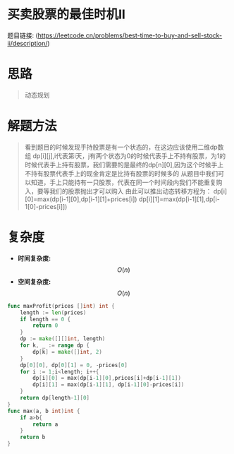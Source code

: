 # 买卖股票的最佳时机II

题目链接: (https://leetcode.cn/problems/best-time-to-buy-and-sell-stock-ii/description/)


# 思路
> 动态规划

# 解题方法
>   看到题目的时候发现手持股票是有一个状态的，在这边应该使用二维dp数组
    dp[i][j],i代表第i天，j有两个状态为0的时候代表手上不持有股票，为1的时候代表手上持有股票，我们需要的是最终的dp[n][0],因为这个时候手上不持有股票代表手上的现金肯定是比持有股票的时候多的
    从题目中我们可以知道，手上只能持有一只股票，代表在同一个时间段内我们不能重复购入，要等我们的股票抛出才可以购入
    由此可以推出动态转移方程为：
    dp[i][0]=max(dp[i-1][0],dp[i-1][1]+prices[i])
    dp[i][1]=max(dp[i-1][1],dp[i-1[0]-prices[i]])


# 复杂度

- **时间复杂度:** $$O(n)$$
- **空间复杂度:** $$O(n)$$

```go
func maxProfit(prices []int) int {
    length := len(prices)
    if length == 0 {
        return 0
    }
    dp := make([][]int, length)
    for k, _ := range dp {
        dp[k] = make([]int, 2)
    }
    dp[0][0], dp[0][1] = 0, -prices[0]
    for i := 1;i<length; i++{   
		dp[i][0] = max(dp[i-1][0],prices[i]+dp[i-1][1])
        dp[i][1] = max(dp[i-1][1], dp[i-1][0]-prices[i])
    }
    return dp[length-1][0]
}
func max(a, b int)int {
    if a>b{
        return a
    }
    return b
}

```


